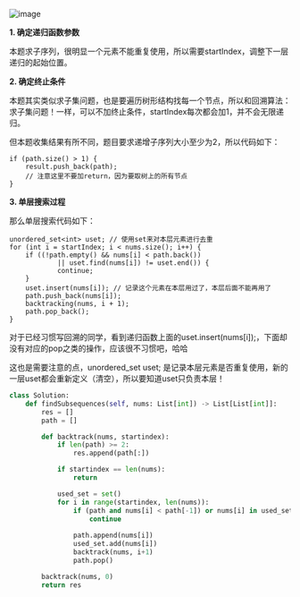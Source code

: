 ![image](https://user-images.githubusercontent.com/62086490/154021737-36f198dc-babd-41b7-b80a-2f0b68534087.png)

**1. 确定递归函数参数**

本题求子序列，很明显一个元素不能重复使用，所以需要startIndex，调整下一层递归的起始位置。

**2. 确定终止条件**

本题其实类似求子集问题，也是要遍历树形结构找每一个节点，所以和回溯算法：求子集问题！一样，可以不加终止条件，startIndex每次都会加1，并不会无限递归。

但本题收集结果有所不同，题目要求递增子序列大小至少为2，所以代码如下：

```
if (path.size() > 1) {
    result.push_back(path);
    // 注意这里不要加return，因为要取树上的所有节点
}
```

**3. 单层搜索过程**

那么单层搜索代码如下：
```
unordered_set<int> uset; // 使用set来对本层元素进行去重
for (int i = startIndex; i < nums.size(); i++) {
    if ((!path.empty() && nums[i] < path.back())
            || uset.find(nums[i]) != uset.end()) {
            continue;
    }
    uset.insert(nums[i]); // 记录这个元素在本层用过了，本层后面不能再用了
    path.push_back(nums[i]);
    backtracking(nums, i + 1);
    path.pop_back();
}
```
对于已经习惯写回溯的同学，看到递归函数上面的uset.insert(nums[i]);，下面却没有对应的pop之类的操作，应该很不习惯吧，哈哈

这也是需要注意的点，unordered_set<int> uset; 是记录本层元素是否重复使用，新的一层uset都会重新定义（清空），所以要知道uset只负责本层！

```python
class Solution:
    def findSubsequences(self, nums: List[int]) -> List[List[int]]:
        res = []
        path = []

        def backtrack(nums, startindex):
            if len(path) >= 2:
                res.append(path[:])

            if startindex == len(nums):
                return

            used_set = set()
            for i in range(startindex, len(nums)):
                if (path and nums[i] < path[-1]) or nums[i] in used_set:
                    continue
                
                path.append(nums[i])
                used_set.add(nums[i])
                backtrack(nums, i+1)
                path.pop()

        backtrack(nums, 0)
        return res
```
